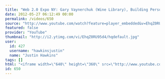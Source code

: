 ```yaml
---
title: "Web 2.0 Expo NY: Gary Vaynerchuk (Wine Library), Building Personal Brand Within the Social Media"
date: 2012-05-27 06:12:49 00:00
permalink: /videos/650
source: "http://www.youtube.com/watch?feature=player_embedded&v=EhqZ0RU95d4"
featured: false
provider: "YouTube"
thumbnail: "http://i2.ytimg.com/vi/EhqZ0RU95d4/hqdefault.jpg"
user:
  id: 427
  username: "hawkinsjustin"
  name: "Justin Hawkins"
tags: []
html: "<iframe width=\"640\" height=\"360\" src=\"http://www.youtube.com/embed/EhqZ0RU95d4?wmode=transparent&fs=1&feature=oembed\" frameborder=\"0\" allowfullscreen></iframe>"
id: 650
---
```


